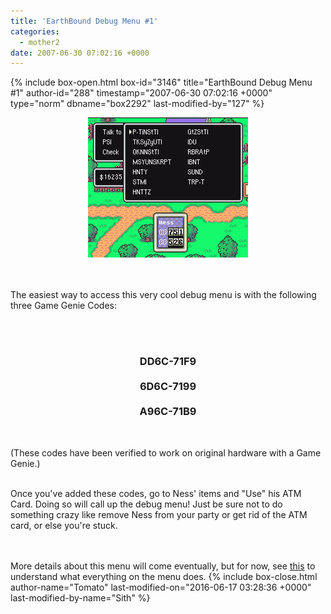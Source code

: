 ```yaml
---
title: 'EarthBound Debug Menu #1'
categories:
  - mother2
date: 2007-06-30 07:02:16 +0000
---
```

{% include box-open.html box-id="3146" title="EarthBound Debug Menu #1" author-id="288" timestamp="2007-06-30 07:02:16 +0000" type="norm" dbname="box2292" last-modified-by="127" %}
<center><img src="debug1.png" /></center>

<br /><br />
The easiest way to access this very cool debug menu is with the following three Game Genie Codes:

<br /><br />
<center><h3>DD6C-71F9<br /><br />6D6C-7199<br /><br />A96C-71B9</h3></center>
<br />

(These codes have been verified to work on original hardware with a Game Genie.) <br /><br />

Once you've added these codes, go to Ness' items and "Use" his ATM Card. Doing so will call up the debug menu! Just be sure not to do something crazy like remove Ness from your party or get rid of the ATM card, or else you're stuck.

<br /><br />
More details about this menu will come eventually, but for now, see <a href="http://classic.starmen.net/mother2/tips/debug.php">this</a> to understand what everything on the menu does.
{% include box-close.html author-name="Tomato" last-modified-on="2016-06-17 03:28:36 +0000" last-modified-by-name="Sith" %}

